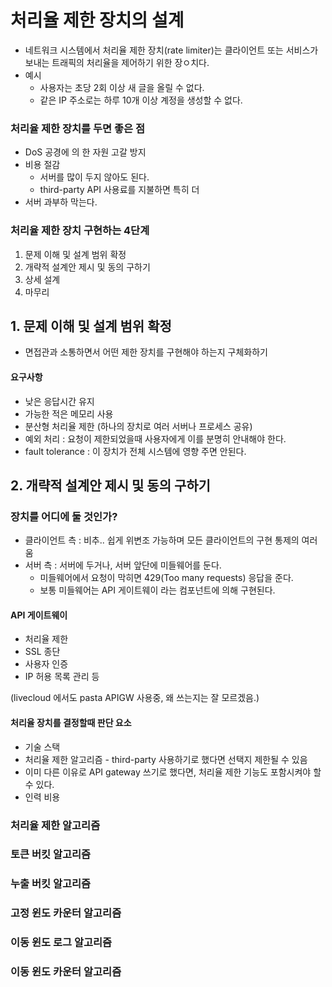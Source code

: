 # 처리율 제한 장치의 설계
 * 네트워크 시스템에서 처리율 제한 장치(rate limiter)는 클라이언트 또는 서비스가 보내는 트래픽의 처리율을 제어하기 위한 장ㅇ치다.
 * 예시
   * 사용자는 초당 2회 이상 새 글을 올릴 수 없다.
   * 같은 IP 주소로는 하루 10개 이상 계정을 생성할 수 없다.

### 처리율 제한 장치를 두면 좋은 점
 * DoS 공경에 의 한 자원 고갈 방지
 * 비용 절감
   * 서버를 많이 두지 않아도 된다.
   * third-party API 사용료를 지불하면 특히 더
 * 서버 과부하 막는다.

### 처리율 제한 장치 구현하는 4단계
 1. 문제 이해 및 설계 범위 확정
 2. 개략적 설계안 제시 및 동의 구하기
 3. 상세 설계
 4. 마무리

## 1. 문제 이해 및 설계 범위 확정
 * 면접관과 소통하면서 어떤 제한 장치를 구현해야 하는지 구체화하기
#### 요구사항
 * 낮은 응답시간 유지
 * 가능한 적은 메모리 사용
 * 분산형 처리율 제한 (하나의 장치로 여러 서버나 프로세스 공유)
 * 예외 처리 : 요청이 제한되었을때 사용자에게 이를 분명히 안내해야 한다.
 * fault tolerance : 이 장치가 전체 시스템에 영향 주면 안된다.

## 2. 개략적 설계안 제시 및 동의 구하기
### 장치를 어디에 둘 것인가?
 * 클라이언트 측 : 비추.. 쉽게 위변조 가능하며 모든 클라이언트의 구현 통제의 여러움
 * 서버 측 : 서버에 두거나, 서버 앞단에 미들웨어를 둔다.
   * 미들웨어에서 요청이 막히면 429(Too many requests) 응답을 준다.
   * 보통 미들웨어는 API 게이트웨이 라는 컴포넌트에 의해 구현된다.
#### API 게이트웨이
 * 처리율 제한
 * SSL 종단
 * 사용자 인증
 * IP 허용 목록 관리 등

(livecloud 에서도 pasta APIGW 사용중, 왜 쓰는지는 잘 모르겠음.)

#### 처리율 장치를 결정할때 판단 요소
 * 기술 스택
 * 처리율 제한 알고리즘 - third-party 사용하기로 했다면 선택지 제한될 수 있음
 * 이미 다른 이유로 API gateway 쓰기로 했다면, 처리율 제한 기능도 포함시켜야 할 수 있다.
 * 인력 비용

### 처리율 제한 알고리즘
### 토큰 버킷 알고리즘
### 누출 버킷 알고리즘
### 고정 윈도 카운터 알고리즘
### 이동 윈도 로그 알고리즘
### 이동 윈도 카운터 알고리즘

 
